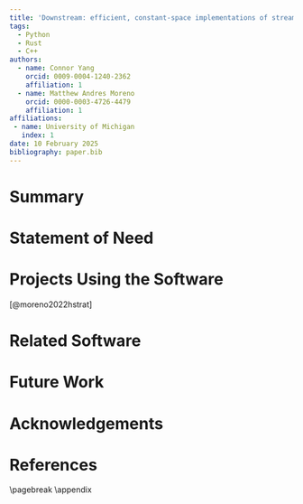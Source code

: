 ```yaml
---
title: 'Downstream: efficient, constant-space implementations of stream curation algorithms.'
tags:
  - Python
  - Rust
  - C++
authors:
  - name: Connor Yang
    orcid: 0009-0004-1240-2362
    affiliation: 1
  - name: Matthew Andres Moreno
    orcid: 0000-0003-4726-4479
    affiliation: 1
affiliations:
 - name: University of Michigan
   index: 1
date: 10 February 2025
bibliography: paper.bib
---
```


# Summary



# Statement of Need



# Projects Using the Software

[@moreno2022hstrat]

# Related Software



# Future Work



# Acknowledgements



# References

<div id="refs"></div>

\pagebreak
\appendix